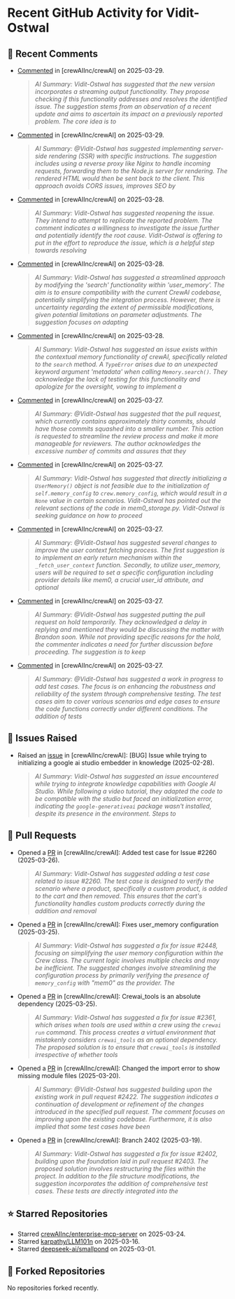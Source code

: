 # Recent GitHub Activity for Vidit-Ostwal

## 💬 Recent Comments
- [Commented](https://github.com/crewAIInc/crewAI/issues/2206#issuecomment-2763211461) in [crewAIInc/crewAI] on 2025-03-29.
  > *AI Summary: Vidit-Ostwal has suggested that the new version incorporates a streaming output functionality. They propose checking if this functionality addresses and resolves the identified issue. The suggestion stems from an observation of a recent update and aims to ascertain its impact on a previously reported problem. The core idea is to*
- [Commented](https://github.com/crewAIInc/crewAI/issues/1813#issuecomment-2763209980) in [crewAIInc/crewAI] on 2025-03-29.
  > *AI Summary: @Vidit-Ostwal has suggested implementing server-side rendering (SSR) with specific instructions. The suggestion includes using a reverse proxy like Nginx to handle incoming requests, forwarding them to the Node.js server for rendering. The rendered HTML would then be sent back to the client. This approach avoids CORS issues, improves SEO by*
- [Commented](https://github.com/crewAIInc/crewAI/issues/2055#issuecomment-2762472926) in [crewAIInc/crewAI] on 2025-03-28.
  > *AI Summary: Vidit-Ostwal has suggested reopening the issue. They intend to attempt to replicate the reported problem. The comment indicates a willingness to investigate the issue further and potentially identify the root cause. Vidit-Ostwal is offering to put in the effort to reproduce the issue, which is a helpful step towards resolving*
- [Commented](https://github.com/crewAIInc/crewAI/pull/2495#issuecomment-2762343751) in [crewAIInc/crewAI] on 2025-03-28.
  > *AI Summary: Vidit-Ostwal has suggested a streamlined approach by modifying the 'search' functionality within 'user_memory'. The aim is to ensure compatibility with the current CrewAI codebase, potentially simplifying the integration process. However, there is uncertainty regarding the extent of permissible modifications, given potential limitations on parameter adjustments. The suggestion focuses on adapting*
- [Commented](https://github.com/crewAIInc/crewAI/pull/2495#issuecomment-2762340923) in [crewAIInc/crewAI] on 2025-03-28.
  > *AI Summary: Vidit-Ostwal has suggested an issue exists within the contextual memory functionality of crewAI, specifically related to the `search` method. A `TypeError` arises due to an unexpected keyword argument 'metadata' when calling `Memory.search()`. They acknowledge the lack of testing for this functionality and apologize for the oversight, vowing to implement a*
- [Commented](https://github.com/crewAIInc/crewAI/pull/2469#issuecomment-2759330290) in [crewAIInc/crewAI] on 2025-03-27.
  > *AI Summary: @Vidit-Ostwal has suggested that the pull request, which currently contains approximately thirty commits, should have those commits squashed into a smaller number. This action is requested to streamline the review process and make it more manageable for reviewers. The author acknowledges the excessive number of commits and assures that they*
- [Commented](https://github.com/crewAIInc/crewAI/pull/2469#issuecomment-2759303331) in [crewAIInc/crewAI] on 2025-03-27.
  > *AI Summary: Vidit-Ostwal has suggested that directly initializing a `UserMemory()` object is not feasible due to the initialization of `self.memory_config` to `crew.memory_config`, which would result in a `None` value in certain scenarios. Vidit-Ostwal has pointed out the relevant sections of the code in mem0_storage.py. Vidit-Ostwal is seeking guidance on how to proceed*
- [Commented](https://github.com/crewAIInc/crewAI/pull/2469#issuecomment-2759008369) in [crewAIInc/crewAI] on 2025-03-27.
  > *AI Summary: @Vidit-Ostwal has suggested several changes to improve the user context fetching process. The first suggestion is to implement an early return mechanism within the `_fetch_user_context` function. Secondly, to utilize user_memory, users will be required to set a specific configuration including provider details like mem0, a crucial user_id attribute, and optional*
- [Commented](https://github.com/crewAIInc/crewAI/pull/2469#issuecomment-2758263872) in [crewAIInc/crewAI] on 2025-03-27.
  > *AI Summary: @Vidit-Ostwal has suggested putting the pull request on hold temporarily. They acknowledged a delay in replying and mentioned they would be discussing the matter with Brandon soon. While not providing specific reasons for the hold, the commenter indicates a need for further discussion before proceeding. The suggestion is to keep*
- [Commented](https://github.com/crewAIInc/crewAI/pull/2469#issuecomment-2758238123) in [crewAIInc/crewAI] on 2025-03-27.
  > *AI Summary: @Vidit-Ostwal has suggested a work in progress to add test cases. The focus is on enhancing the robustness and reliability of the system through comprehensive testing. The test cases aim to cover various scenarios and edge cases to ensure the code functions correctly under different conditions. The addition of tests*

## 🐛 Issues Raised
- Raised an [issue](https://github.com/crewAIInc/crewAI/issues/2255) in [crewAIInc/crewAI]: [BUG] Issue while trying to initializing a google ai studio embedder in knowledge (2025-02-28).
  > *AI Summary: Vidit-Ostwal has suggested an issue encountered while trying to integrate knowledge capabilities with Google AI Studio. While following a video tutorial, they adapted the code to be compatible with the studio but faced an initialization error, indicating the `google-generativeai` package wasn't installed, despite its presence in the environment. Steps to*

## 🚀 Pull Requests
- Opened a [PR](https://github.com/crewAIInc/crewAI/pull/2484) in [crewAIInc/crewAI]: Added test case for Issue #2260 (2025-03-26).
  > *AI Summary: Vidit-Ostwal has suggested adding a test case related to issue #2260. The test case is designed to verify the scenario where a product, specifically a custom product, is added to the cart and then removed. This ensures that the cart's functionality handles custom products correctly during the addition and removal*
- Opened a [PR](https://github.com/crewAIInc/crewAI/pull/2469) in [crewAIInc/crewAI]: Fixes user_memory configuration (2025-03-25).
  > *AI Summary: Vidit-Ostwal has suggested a fix for issue #2448, focusing on simplifying the user memory configuration within the Crew class. The current logic involves multiple checks and may be inefficient. The suggested changes involve streamlining the configuration process by primarily verifying the presence of `memory_config` with "mem0" as the provider. The*
- Opened a [PR](https://github.com/crewAIInc/crewAI/pull/2468) in [crewAIInc/crewAI]: Crewai_tools is an absolute dependency (2025-03-25).
  > *AI Summary: Vidit-Ostwal has suggested a fix for issue #2361, which arises when tools are used within a crew using the `crewai run` command. This process creates a virtual environment that mistakenly considers `crewai_tools` as an optional dependency. The proposed solution is to ensure that `crewai_tools` is installed irrespective of whether tools*
- Opened a [PR](https://github.com/crewAIInc/crewAI/pull/2423) in [crewAIInc/crewAI]: Changed the import error to show missing module files (2025-03-20).
  > *AI Summary: @Vidit-Ostwal has suggested building upon the existing work in pull request #2422. The suggestion indicates a continuation of development or refinement of the changes introduced in the specified pull request. The comment focuses on improving upon the existing codebase. Furthermore, it is also implied that some test cases have been*
- Opened a [PR](https://github.com/crewAIInc/crewAI/pull/2408) in [crewAIInc/crewAI]: Branch 2402 (2025-03-19).
  > *AI Summary: Vidit-Ostwal has suggested a fix for issue #2402, building upon the foundation laid in pull request #2403. The proposed solution involves restructuring the files within the project. In addition to the file structure modifications, the suggestion incorporates the addition of comprehensive test cases. These tests are directly integrated into the*

## ⭐ Starred Repositories
- Starred [crewAIInc/enterprise-mcp-server](https://github.com/crewAIInc/enterprise-mcp-server) on 2025-03-24.
- Starred [karpathy/LLM101n](https://github.com/karpathy/LLM101n) on 2025-03-16.
- Starred [deepseek-ai/smallpond](https://github.com/deepseek-ai/smallpond) on 2025-03-01.

## 🍴 Forked Repositories
No repositories forked recently.
